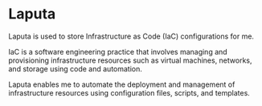 # Laputa

Laputa is used to store Infrastructure as Code (IaC) configurations for me. 

IaC is a software engineering practice that involves managing and provisioning infrastructure resources such as virtual machines, networks, and storage using code and automation. 

Laputa enables me to automate the deployment and management of infrastructure resources using configuration files, scripts, and templates.